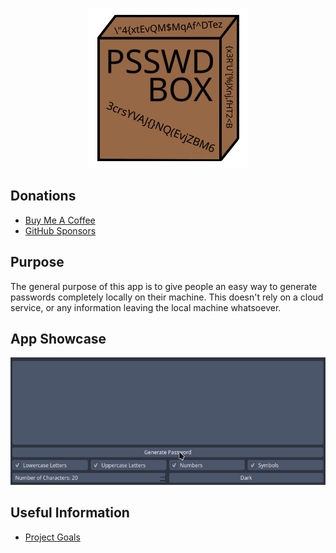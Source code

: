 <p align="center"> <img src="psswdbox/src/psswdbox/resources/images/psswd_box-256.png" /> </p>

## Donations

- [Buy Me A Coffee](https://www.buymeacoffee.com/KingKairos)
- [GitHub Sponsors](https://github.com/sponsors/melvinquick)

## Purpose

The general purpose of this app is to give people an easy way to generate passwords completely locally on their machine. This doesn't rely on a cloud service, or any information leaving the local machine whatsoever.

## App Showcase

![app_showcase_password_generation.gif](psswdbox/src/psswdbox/resources/gifs/app_showcase.gif)

## Useful Information

- [Project Goals](https://codeberg.org/melvinquick/psswd_box/projects/12633)
